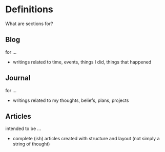 # Definitions

What are sections for?

## Blog

for ...&#x20;

* writings related to time, events, things I did, things that happened

## Journal

for ...

* writings related to my thoughts, beliefs, plans, projects

## Articles

intended to be ...

* complete (ish) articles created with structure and layout (not simply a string of thought)
